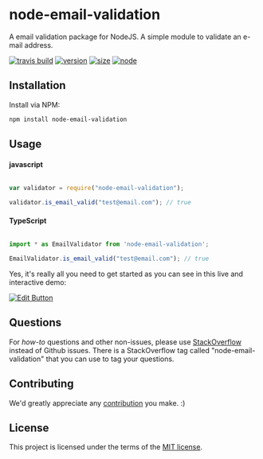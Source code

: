# node-email-validation
A email validation package for NodeJS. A simple module to validate an e-mail address.

[![travis build](https://travis-ci.org/manavshrivastavagit/node-email-validation.svg?branch=master&style=flat-square)](https://travis-ci.org/manavshrivastavagit/node-email-validation.svg?branch=master)
[![version](https://img.shields.io/npm/v/node-email-validation.svg?style=flat-square)]((http://npm.im/node-email-validation))
[![size](https://img.shields.io/github/languages/code-size/manavshrivastavagit/node-email-validation)](https://img.shields.io/github/languages/code-size/manavshrivastavagit/node-email-validation)
[![node](https://img.shields.io/node/v/node-email-validation?style=flat-square)](https://img.shields.io/node/v/node-email-validation?style=flat-square)

## Installation
Install via NPM:

```bash
npm install node-email-validation

```

## Usage

#### javascript

```javascript

var validator = require("node-email-validation");

validator.is_email_valid("test@email.com"); // true

```

#### TypeScript

```typescript

import * as EmailValidator from 'node-email-validation';

EmailValidator.is_email_valid("test@email.com"); // true


```

Yes, it's really all you need to get started as you can see in this live and interactive demo:

[![Edit Button](https://codesandbox.io/static/img/play-codesandbox.svg)](https://codesandbox.io/embed/recursing-dubinsky-vszmz)

## Questions

For *how-to* questions and other non-issues,
please use [StackOverflow](https://stackoverflow.com/search?q=node-email-validation) instead of Github issues.
There is a StackOverflow tag called "node-email-validation" that you can use to tag your questions.



## Contributing

We'd greatly appreciate any [contribution](/CONTRIBUTING.md) you make. :)


## License

This project is licensed under the terms of the
[MIT license](/LICENSE).


